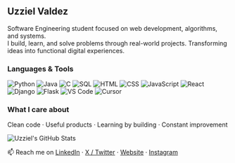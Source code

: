## Uzziel Valdez
Software Engineering student focused on web development, algorithms, and systems.  
I build, learn, and solve problems through real-world projects. Transforming ideas into functional digital experiences.

### Languages & Tools
![Python](https://img.shields.io/badge/-Python-333?style=flat&logo=python)
![Java](https://img.shields.io/badge/-Java-333?style=flat&logo=java)
![C](https://img.shields.io/badge/-C-333?style=flat&logo=c)
![SQL](https://img.shields.io/badge/-SQL-333?style=flat&logo=mysql)
![HTML](https://img.shields.io/badge/-HTML5-333?style=flat&logo=html5)
![CSS](https://img.shields.io/badge/-CSS3-333?style=flat&logo=css3)
![JavaScript](https://img.shields.io/badge/-JavaScript-333?style=flat&logo=javascript)
![React](https://img.shields.io/badge/-React-333?style=flat&logo=react)
![Django](https://img.shields.io/badge/-Django-333?style=flat&logo=django)
![Flask](https://img.shields.io/badge/-Flask-333?style=flat&logo=flask)
![VS Code](https://img.shields.io/badge/-VSCode-333?style=flat&logo=visualstudiocode)
![Cursor](https://img.shields.io/badge/-Cursor-333?style=flat&logo=cursor)


### What I care about
Clean code · Useful products · Learning by building · Constant improvement

![Uzziel's GitHub Stats](https://github-readme-stats.vercel.app/api?username=uzzielvdz&show_icons=true&theme=github_dark&hide=contribs&rank_icon=github&hide_title=true&include_all_commits=true&line_height=20&card_width=300)

📫 Reach me on [LinkedIn](https://linkedin.com/in/uzzielvdz) · [X / Twitter](https://x.com/uzzielvdz) · [Website](https://uzziel.dev) · [Instagram](https://instagram.com/uzzielvdz)

